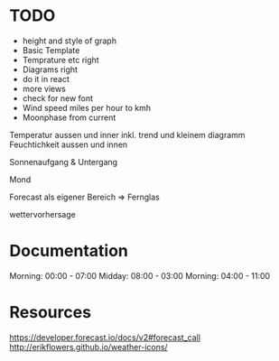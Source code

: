 # TODO
- height and style of graph
- Basic Template
- Temprature etc right
- Diagrams right
- do it in react
- more views
- check for new font
- Wind speed miles per hour to kmh
- Moonphase from current

Temperatur aussen und inner inkl. trend und kleinem diagramm
Feuchtichkeit aussen und innen

Sonnenaufgang & Untergang

Mond 

Forecast als eigener Bereich => Fernglas

wettervorhersage

# Documentation
Morning: 00:00 - 07:00
Midday: 08:00 - 03:00
Morning: 04:00 - 11:00

# Resources
https://developer.forecast.io/docs/v2#forecast_call
http://erikflowers.github.io/weather-icons/
